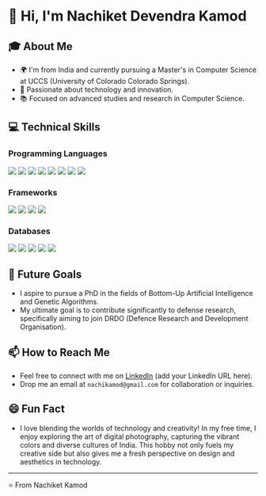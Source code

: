 # 👋 Hi, I'm Nachiket Devendra Kamod

## 🎓 About Me
- 🌍 I'm from India and currently pursuing a Master's in Computer Science at UCCS (University of Colorado Colorado Springs).
- 🎯 Passionate about technology and innovation.
- 📚 Focused on advanced studies and research in Computer Science.

## 💻 Technical Skills
### Programming Languages
<p>
  <img src="https://img.shields.io/badge/C-00599C?style=flat&logo=c&logoColor=white" />
  <img src="https://img.shields.io/badge/C%2B%2B-00599C?style=flat&logo=c%2B%2B&logoColor=white" />
  <img src="https://img.shields.io/badge/Java-ED8B00?style=flat&logo=java&logoColor=white" />
  <img src="https://img.shields.io/badge/Python-3776AB?style=flat&logo=python&logoColor=white" />
  <img src="https://img.shields.io/badge/JavaScript-F7DF1E?style=flat&logo=javascript&logoColor=black" />
  <img src="https://img.shields.io/badge/TypeScript-007ACC?style=flat&logo=typescript&logoColor=white" />
  <img src="https://img.shields.io/badge/Go-00ADD8?style=flat&logo=go&logoColor=white" />
  <img src="https://img.shields.io/badge/Dart-0175C2?style=flat&logo=dart&logoColor=white" />
</p>

### Frameworks
<p>
  <img src="https://img.shields.io/badge/Angular-DD0031?style=flat&logo=angular&logoColor=white" />
  <img src="https://img.shields.io/badge/React-20232A?style=flat&logo=react&logoColor=61DAFB" />
  <img src="https://img.shields.io/badge/Flutter-02569B?style=flat&logo=flutter&logoColor=white" />
  <img src="https://img.shields.io/badge/Next.js-black?style=flat&logo=next.js&logoColor=white" />
</p>

### Databases
<p>
  <img src="https://img.shields.io/badge/Firebase-FFCA28?style=flat&logo=firebase&logoColor=black" />
  <img src="https://img.shields.io/badge/MongoDB-4EA94B?style=flat&logo=mongodb&logoColor=white" />
  <img src="https://img.shields.io/badge/MySQL-00000F?style=flat&logo=mysql&logoColor=white" />
  <img src="https://img.shields.io/badge/PostgreSQL-316192?style=flat&logo=postgresql&logoColor=white" />
  <img src="https://img.shields.io/badge/Redis-DC382D?style=flat&logo=redis&logoColor=white" />
</p>

## 🚀 Future Goals
- I aspire to pursue a PhD in the fields of Bottom-Up Artificial Intelligence and Genetic Algorithms.
- My ultimate goal is to contribute significantly to defense research, specifically aiming to join DRDO (Defence Research and Development Organisation).

<!--
## 📈 Projects and Interests
- I'm currently working on [describe a current project or interest].
- Interested in collaborative projects that push the boundaries of AI and software development.
-->

## 📫 How to Reach Me
- Feel free to connect with me on [LinkedIn](https://www.linkedin.com/in/nachikamod/) (add your LinkedIn URL here).
- Drop me an email at `nachikamod@gmail.com` for collaboration or inquiries.

## 😄 Fun Fact
- I love blending the worlds of technology and creativity! In my free time, I enjoy exploring the art of digital photography, capturing the vibrant colors and diverse cultures of India. This hobby not only fuels my creative side but also gives me a fresh perspective on design and aesthetics in technology.

---

⭐ From Nachiket Kamod
